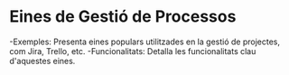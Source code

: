 # Eines de Gestió de Processos
-Exemples: Presenta eines populars utilitzades en la gestió de projectes, com Jira, Trello, etc.
-Funcionalitats: Detalla les funcionalitats clau d'aquestes eines.